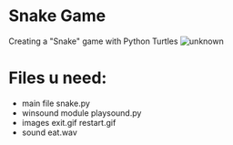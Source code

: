 # Snake Game
Creating a "Snake" game with Python Turtles
![unknown](https://user-images.githubusercontent.com/59147103/113122451-50f67200-921c-11eb-8e0a-ae16843b7bf2.png)



# Files u need:
- main file
snake.py
- winsound module
playsound.py
- images
exit.gif
restart.gif
- sound
eat.wav
